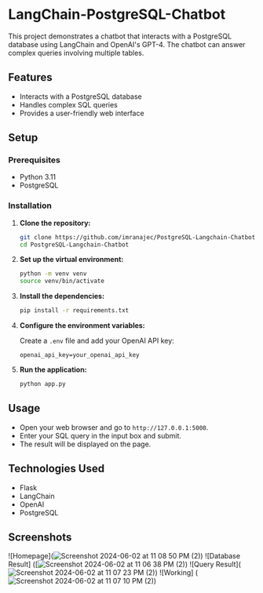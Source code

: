 # LangChain-PostgreSQL-Chatbot

This project demonstrates a chatbot that interacts with a PostgreSQL database using LangChain and OpenAI's GPT-4. The chatbot can answer complex queries involving multiple tables.

## Features

- Interacts with a PostgreSQL database
- Handles complex SQL queries
- Provides a user-friendly web interface

## Setup

### Prerequisites

- Python 3.11
- PostgreSQL

### Installation

1. **Clone the repository:**

    ```bash
    git clone https://github.com/imranajec/PostgreSQL-Langchain-Chatbot.git
    cd PostgreSQL-Langchain-Chatbot
    ```

2. **Set up the virtual environment:**

    ```bash
    python -m venv venv
    source venv/bin/activate
    ```

3. **Install the dependencies:**

    ```bash
    pip install -r requirements.txt
    ```

4. **Configure the environment variables:**

    Create a `.env` file and add your OpenAI API key:

    ```env
    openai_api_key=your_openai_api_key
    ```

5. **Run the application:**

    ```bash
    python app.py
    ```

## Usage

- Open your web browser and go to `http://127.0.0.1:5000`.
- Enter your SQL query in the input box and submit.
- The result will be displayed on the page.

## Technologies Used

- Flask
- LangChain
- OpenAI
- PostgreSQL

## Screenshots

![Homepage](![Screenshot 2024-06-02 at 11 08 50 PM (2)](https://github.com/imranajec/PostgreSQL-Langchain-Chatbot/assets/136712125/4c05f6bd-1e3f-4a09-9262-f01ea32f63d7))
![Database Result] ([![Screenshot 2024-06-02 at 11 06 38 PM (2)](https://github.com/imranajec/PostgreSQL-Langchain-Chatbot/assets/136712125/42322fc5-b563-4fbd-be7c-df4a77ed2980))
![Query Result](![Screenshot 2024-06-02 at 11 07 23 PM (2)](https://github.com/imranajec/PostgreSQL-Langchain-Chatbot/assets/136712125/e16567ef-a853-4753-9173-1d237af4a116))
![Working] (![Screenshot 2024-06-02 at 11 07 10 PM (2)](https://github.com/imranajec/PostgreSQL-Langchain-Chatbot/assets/136712125/077c257b-c7cd-435d-966f-230303c2c437))


